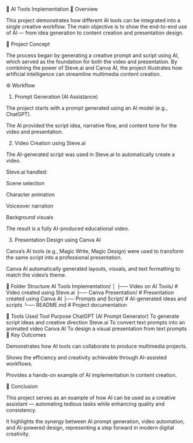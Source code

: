 🎥 AI Tools Implementation
📖 Overview

This project demonstrates how different AI tools can be integrated into a single creative workflow.
The main objective is to show the end-to-end use of AI — from idea generation to content creation and presentation design.

🧠 Project Concept

The process began by generating a creative prompt and script using AI, which served as the foundation for both the video and presentation.
By combining the power of Steve.ai and Canva AI, the project illustrates how artificial intelligence can streamline multimedia content creation.

⚙️ Workflow
1. Prompt Generation (AI Assistance)

The project starts with a prompt generated using an AI model (e.g., ChatGPT).

The AI provided the script idea, narrative flow, and content tone for the video and presentation.

2. Video Creation using Steve.ai

The AI-generated script was used in Steve.ai to automatically create a video.

Steve.ai handled:

Scene selection

Character animation

Voiceover narration

Background visuals

The result is a fully AI-produced educational video.

3. Presentation Design using Canva AI

Canva’s AI tools (e.g., Magic Write, Magic Design) were used to transform the same script into a professional presentation.

Canva AI automatically generated layouts, visuals, and text formatting to match the video’s theme.

📂 Folder Structure
AI Tools Implementation/
│
├── Video on AI Tools/             # Video created using Steve.ai
├── Canva Presentation/            # Presentation created using Canva AI
├── Prompts and Script/            # AI-generated ideas and scripts
└── README.md                      # Project documentation

🧩 Tools Used
Tool	Purpose
ChatGPT (AI Prompt Generator)	To generate script ideas and creative direction
Steve.ai	To convert text prompts into an animated video
Canva AI	To design a visual presentation from text prompts
🌟 Key Outcomes

Demonstrates how AI tools can collaborate to produce multimedia projects.

Shows the efficiency and creativity achievable through AI-assisted workflows.

Provides a hands-on example of AI implementation in content creation.

🏁 Conclusion

This project serves as an example of how AI can be used as a creative assistant — automating tedious tasks while enhancing quality and consistency.

It highlights the synergy between AI prompt generation, video automation, and AI-powered design, representing a step forward in modern digital creativity.
